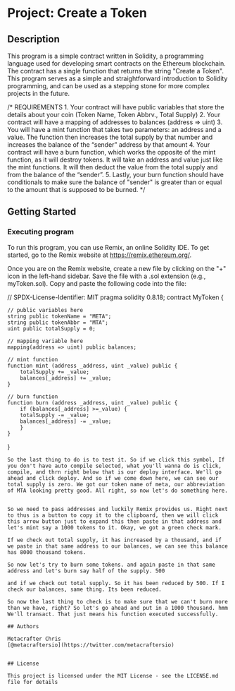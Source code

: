 # Project: Create a Token


## Description

This program is a simple contract written in Solidity, a programming language used for developing smart contracts on the Ethereum blockchain. The contract has a single function that returns the string "Create a Token". This program serves as a simple and straightforward introduction to Solidity programming, and can be used as a stepping stone for more complex projects in the future.

/*
       REQUIREMENTS
    1. Your contract will have public variables that store the details about your coin (Token Name, Token Abbrv., Total Supply)
    2. Your contract will have a mapping of addresses to balances (address => uint)
    3. You will have a mint function that takes two parameters: an address and a value. 
       The function then increases the total supply by that number and increases the balance 
       of the “sender” address by that amount
    4. Your contract will have a burn function, which works the opposite of the mint function, as it will destroy tokens. 
       It will take an address and value just like the mint functions. It will then deduct the value from the total supply 
       and from the balance of the “sender”.
    5. Lastly, your burn function should have conditionals to make sure the balance of "sender" is greater than or equal 
       to the amount that is supposed to be burned.
*/

## Getting Started

### Executing program
To run this program, you can use Remix, an online Solidity IDE. To get started, go to the Remix website at https://remix.ethereum.org/.

Once you are on the Remix website, create a new file by clicking on the "+" icon in the left-hand sidebar. Save the file with a .sol extension (e.g., myToken.sol). Copy and paste the following code into the file:

// SPDX-License-Identifier: MIT
pragma solidity 0.8.18;
contract MyToken {

    // public variables here
    string public tokenName = "META";
    string public tokenAbbr = "MTA";
    uint public totalSupply = 0;

    // mapping variable here
    mapping(address => uint) public balances;

    // mint function
    function mint (address _address, uint _value) public {
        totalSupply += _value;
        balances[_address] += _value;
    }

    // burn function
    function burn (address _address, uint _value) public {
        if (balances[_address] >=_value) {
        totalSupply -= _value;
        balances[_address] -= _value; 
        }
    }
}

```
So the last thing to do is to test it. So if we click this symbol, If you don't have auto compile selected, what you'll wanna do is click, compile, and thrn right below that is our deploy interface. We'll go ahead and click deploy. And so if we come down here, we can see our total supply is zero. We got our token name of meta, our abbreviation of MTA looking pretty good. All right, so now let's do something here.


So we need to pass addresses and luckily Remix provides us. Right next to thus is a button to copy it to the clipboard, then we will click this arrow button just to expand this then paste in that address and let's mint say a 1000 tokens to it. Okay, we got a green check mark. 

If we check out total supply, it has increased by a thousand, and if we paste in that same address to our balances, we can see this balance has 8000 thousand tokens. 

So now let's try to burn some tokens. and again paste in that same address and let's burn say half of the supply. 500 

and if we check out total supply. So it has been reduced by 500. If I check our balances, same thing. Its been reduced. 

So now the last thing to check is to make sure that we can't burn more than we have, right? So let's go ahead and put in a 1000 thousand. hmm We'll transact. That just means his function executed successfully.

## Authors

Metacrafter Chris  
[@metacraftersio](https://twitter.com/metacraftersio)


## License

This project is licensed under the MIT License - see the LICENSE.md file for details

